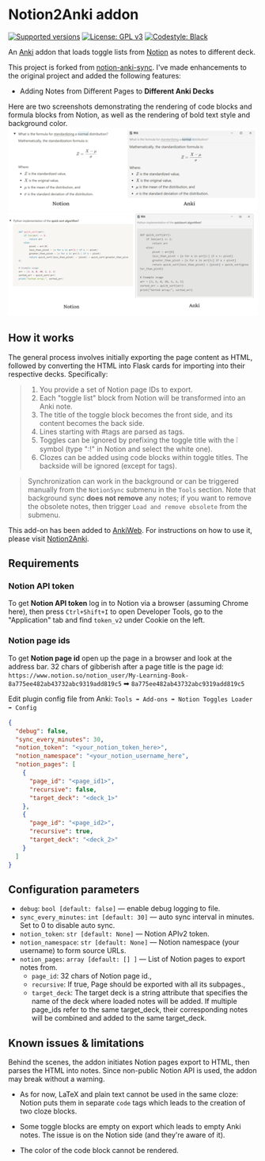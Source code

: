 # Notion2Anki addon
[![Supported versions](https://img.shields.io/badge/python-3.8%20%7C%203.9-blue)](https://github.com/BaiRuic/Notion2Anki)
[![License: GPL v3](https://img.shields.io/badge/License-GPLv3-blue.svg)](https://www.gnu.org/licenses/gpl-3.0)
[![Codestyle: Black](https://img.shields.io/badge/code%20style-black-000000.svg)](https://github.com/psf/black)

An [Anki](https://apps.ankiweb.net/) addon that loads toggle lists from [Notion](https://notion.so) as notes to different deck.

This project is forked from [notion-anki-sync](https://github.com/9dogs/notion-anki-sync). I've made enhancements to the original project and added the following features:
+ Adding Notes from Different Pages to **Different Anki Decks**

Here are two screenshots demonstrating the rendering of code blocks and formula blocks from Notion, as well as the rendering of bold text style and background color.
![we](image_formula.png)
![alt text](image_code.png)

## How it works
The general process involves initially exporting the page content as HTML, followed by converting the HTML into Flask cards for importing into their respective decks. Specifically:

>1. You provide a set of Notion page IDs to export.
>2. Each "toggle list" block from Notion will be transformed into an Anki note.
>3. The title of the toggle block becomes the front side, and its content becomes the back side.
>4. Lines starting with #tags are parsed as tags.
>5. Toggles can be ignored by prefixing the toggle title with the ❕ symbol (type ":!" in Notion and select the white one).
>6. Clozes can be added using code blocks within toggle titles. The backside will be ignored (except for tags).

>Synchronization can work in the background or can be triggered manually from the `NotionSync` submenu in the `Tools`
section. Note that background sync **does not remove** any notes; if you want to remove the obsolete notes, then
trigger `Load and remove obsolete` from the submenu.

This add-on has been added to [AnkiWeb](https://ankiweb.net/). For instructions on how to use it, please visit [Notion2Anki](https://ankiweb.net/shared/info/644963660).
## Requirements

### Notion API token

To get **Notion API token** log in to Notion via a browser (assuming Chrome here),
then press `Ctrl+Shift+I` to open Developer Tools, go to the "Application" tab
and find `token_v2` under Cookie on the left.

### Notion page ids

To get **Notion page id** open up the page in a browser and look at the
address bar. 32 chars of gibberish after a page title is the page id:
`https://www.notion.so/notion_user/My-Learning-Book-8a775ee482ab43732abc9319add819c5`
➡ `8a775ee482ab43732abc9319add819c5`

Edit plugin config file from Anki: `Tools ➡ Add-ons ➡ Notion Toggles Loader ➡ Config`
```json
{
  "debug": false,
  "sync_every_minutes": 30,
  "notion_token": "<your_notion_token_here>",
  "notion_namespace": "<your_notion_username_here",
  "notion_pages": [
    {
      "page_id": "<page_id1>",
      "recursive": false,
      "target_deck": "<deck_1>"
    },
    {
      "page_id": "<page_id2>",
      "recursive": true,
      "target_deck": "<deck_2>"
    }
  ]
}
```

## Configuration parameters

- `debug`: `bool [default: false]` — enable debug logging to file.
- `sync_every_minutes`: `int [default: 30]` — auto sync interval in minutes. Set to 0 to disable auto sync.
- `notion_token`: `str [default: None]` — Notion APIv2 token.
- `notion_namespace`: `str [default: None]` — Notion namespace (your username) to form source URLs.
- `notion_pages`: `array [default: [] ]` — List of Notion pages to export notes from.
  - `page_id`: 32 chars of Notion page id.,
  - `recursive`: If true, Page should be exported with all its subpages.,
  - `target_deck`: The target deck is a string attribute that specifies the name of the deck where loaded notes will be added. If multiple page_ids refer to the same target_deck, their corresponding notes will be combined and added to the same target_deck.

## Known issues & limitations

Behind the scenes, the addon initiates Notion pages export to HTML, then parses the HTML into notes. Since non-public
Notion API is used, the addon may break without a warning.

- As for now, LaTeX and plain text cannot be used in the same cloze: Notion puts them in separate `code` tags which
  leads to the creation of two cloze blocks.

- Some toggle blocks are empty on export which leads to empty Anki notes. The issue is on the Notion side (and they're
  aware of it).

- The color of the code block cannot be rendered.